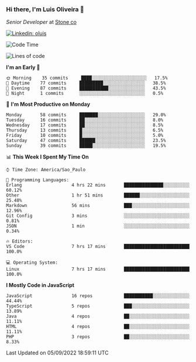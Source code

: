 ### Hi there, I'm Luis Oliveira 👋
*Senior Developer* at [Stone co](https://www.stone.com.br)  

[![Linkedin: oluis](https://img.shields.io/badge/-ooluis-blue?style=flat-square&logo=Linkedin&logoColor=white&link=https://www.linkedin.com/in/ooluis)](https://www.linkedin.com/in/ooluis/)

<!--START_SECTION:waka-->
![Code Time](http://img.shields.io/badge/Code%20Time-2%2C332%20hrs%207%20mins-blue)

![Lines of code](https://img.shields.io/badge/From%20Hello%20World%20I%27ve%20Written-240%20Thousand%20lines%20of%20code-blue)

**I'm an Early 🐤** 

```text
🌞 Morning    35 commits     ████░░░░░░░░░░░░░░░░░░░░░   17.5% 
🌆 Daytime    77 commits     █████████░░░░░░░░░░░░░░░░   38.5% 
🌃 Evening    87 commits     ███████████░░░░░░░░░░░░░░   43.5% 
🌙 Night      1 commits      ░░░░░░░░░░░░░░░░░░░░░░░░░   0.5%

```
📅 **I'm Most Productive on Monday** 

```text
Monday       58 commits     ███████░░░░░░░░░░░░░░░░░░   29.0% 
Tuesday      16 commits     ██░░░░░░░░░░░░░░░░░░░░░░░   8.0% 
Wednesday    17 commits     ██░░░░░░░░░░░░░░░░░░░░░░░   8.5% 
Thursday     13 commits     █░░░░░░░░░░░░░░░░░░░░░░░░   6.5% 
Friday       10 commits     █░░░░░░░░░░░░░░░░░░░░░░░░   5.0% 
Saturday     47 commits     ██████░░░░░░░░░░░░░░░░░░░   23.5% 
Sunday       39 commits     █████░░░░░░░░░░░░░░░░░░░░   19.5%

```


📊 **This Week I Spent My Time On** 

```text
⌚︎ Time Zone: America/Sao_Paulo

💬 Programming Languages: 
Erlang                   4 hrs 22 mins       ███████████████░░░░░░░░░░   60.12% 
Other                    1 hr 51 mins        ██████░░░░░░░░░░░░░░░░░░░   25.48% 
Markdown                 56 mins             ███░░░░░░░░░░░░░░░░░░░░░░   12.96% 
Git Config               3 mins              ░░░░░░░░░░░░░░░░░░░░░░░░░   0.81% 
JSON                     1 min               ░░░░░░░░░░░░░░░░░░░░░░░░░   0.34%

🔥 Editors: 
VS Code                  7 hrs 17 mins       █████████████████████████   100.0%

💻 Operating System: 
Linux                    7 hrs 17 mins       █████████████████████████   100.0%

```

**I Mostly Code in JavaScript** 

```text
JavaScript               16 repos            ███████████░░░░░░░░░░░░░░   44.44% 
TypeScript               5 repos             ███░░░░░░░░░░░░░░░░░░░░░░   13.89% 
Java                     4 repos             ██░░░░░░░░░░░░░░░░░░░░░░░   11.11% 
HTML                     4 repos             ██░░░░░░░░░░░░░░░░░░░░░░░   11.11% 
PHP                      3 repos             ██░░░░░░░░░░░░░░░░░░░░░░░   8.33%

```



 Last Updated on 05/09/2022 18:59:11 UTC
<!--END_SECTION:waka-->
